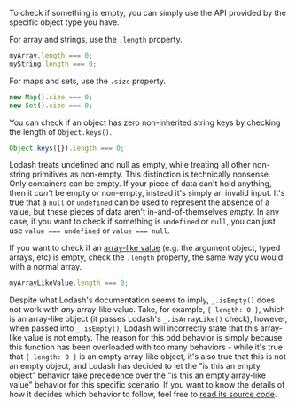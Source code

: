 To check if something is empty, you can simply use the API provided by the specific object type you have.

For array and strings, use the `.length` property.

```javascript
myArray.length === 0;
myString.length === 0;
```

For maps and sets, use the `.size` property.

```javascript
new Map().size === 0;
new Set().size === 0;
```

You can check if an object has zero non-inherited string keys by checking the length of `Object.keys()`.

```javascript
Object.keys({}).length === 0;
```

Lodash treats undefined and null as empty, while treating all other non-string primitives as non-empty. This distinction is technically nonsense. Only containers can be empty. If your piece of data can't hold anything, then it _can't_ be empty or non-empty, instead it's simply an invalid input. It's true that a `null` or `undefined` can be used to represent the absence of a value, but these pieces of data aren't in-and-of-themselves _empty_. In any case, if you want to check if something is `undefined` or `null`, you can just use `value === undefined` or `value === null`.

If you want to check if an [array-like value](https://developer.mozilla.org/en-US/docs/Web/JavaScript/Reference/Global_Objects/Array#array-like_objects) (e.g. the argument object, typed arrays, etc) is empty, check the `.length` property, the same way you would with a normal array.

```javascript
myArrayLikeValue.length === 0;
```

Despite what Lodash's documentation seems to imply, `_.isEmpty()` does not work with _any_ array-like value. Take, for example, `{ length: 0 }`, which is an array-like object (it passes Lodash's `_.isArrayLike()` check), however, when passed into `_.isEmpty()`, Lodash will incorrectly state that this array-like value is not empty. The reason for this odd behavior is simply because this function has been overloaded with too many behaviors - while it's true that `{ length: 0 }` is an empty array-like object, it's also true that this is not an empty object, and Lodash has decided to let the "is this an empty object" behavior take precedence over the "is this an empty array-like value" behavior for this specific scenario. If you want to know the details of how it decides which behavior to follow, feel free to [read its source code](https://github.com/lodash/lodash/blob/4.17.15/lodash.js#L11479).
